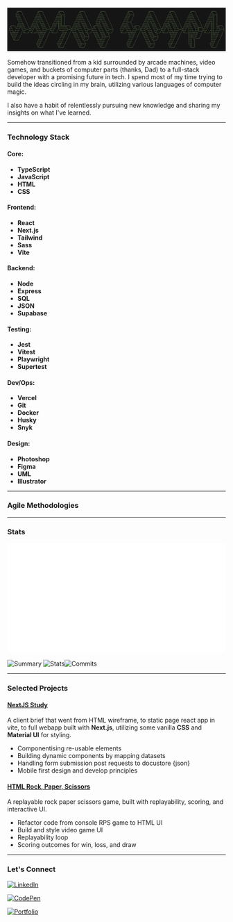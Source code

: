 ![James Hearn Banner](./pictures/asciiBanner.jpg)

Somehow transitioned from a kid surrounded by arcade machines, video games, and buckets of computer parts (thanks, Dad) to a full-stack developer with a promising future in tech. I spend most of my time trying to build the ideas circling in my brain, utilizing various languages of computer magic.

I also have a habit of relentlessly pursuing new knowledge and sharing my insights on what I've learned.

---

### Technology Stack

#### Core:
- **TypeScript**
- **JavaScript**
- **HTML**
- **CSS**

#### Frontend:
- **React**
- **Next.js**
- **Tailwind**
- **Sass**
- **Vite**

#### Backend:
- **Node**
- **Express**
- **SQL**
- **JSON**
- **Supabase**

#### Testing:
- **Jest**
- **Vitest**
- **Playwright**
- **Supertest**

#### Dev/Ops:
- **Vercel**
- **Git**
- **Docker**
- **Husky**
- **Snyk**

#### Design:
- **Photoshop**
- **Figma**
- **UML**
- **Illustrator**

---

### Agile Methodologies

---

### Stats  
<img src="./svgs/tests.svg">

![Summary](http://github-profile-summary-cards.vercel.app/api/cards/profile-details?username=moose-hub&theme=dark)
![Stats](http://github-profile-summary-cards.vercel.app/api/cards/stats?username=moose-hub&theme=dark)![Commits](http://github-profile-summary-cards.vercel.app/api/cards/productive-time?username=moose-hub&theme=dark&utcOffset=8)

---

### Selected Projects

#### [NextJS Study](https://github.com/moose-hub/nextJSStudy)
A client brief that went from HTML wireframe, to static page react app in vite, to full webapp built with **Next.js**, utilizing some vanilla **CSS** and **Material UI** for styling.
- Componentising re-usable elements
- Building dynamic components by mapping datasets
- Handling form submission post requests to docustore {json}
- Mobile first design and develop principles

#### [HTML Rock, Paper, Scissors](https://github.com/moose-hub/html-RPS)
A replayable rock paper scissors game, built with replayability, scoring, and interactive UI.
- Refactor code from console RPS game to HTML UI
- Build and style video game UI
- Replayability loop
- Scoring outcomes for win, loss, and draw

---

### Let's Connect

[![LinkedIn](https://img.shields.io/badge/LinkedIn-James_Hearn-blue.svg)](https://www.linkedin.com/in/james-hearn-73769493/)

[![CodePen](https://img.shields.io/badge/CodePen-moose--hub-lightgrey.svg)](https://codepen.io/moose-hub/pens/showcase)

[![Portfolio](https://img.shields.io/badge/Portfolio-jhearn.dev-green.svg)](https://jhearn.dev)
